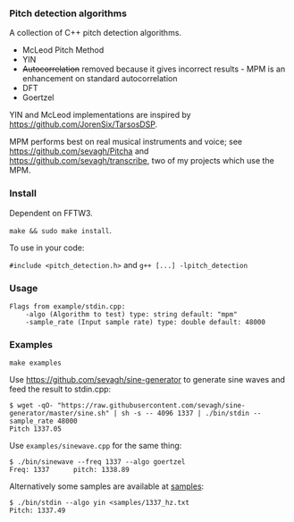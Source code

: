 ### Pitch detection algorithms

A collection of C++ pitch detection algorithms.

* McLeod Pitch Method
* YIN
* ~~Autocorrelation~~ removed because it gives incorrect results - MPM is an enhancement on standard autocorrelation
* DFT
* Goertzel

YIN and McLeod implementations are inspired by https://github.com/JorenSix/TarsosDSP.

MPM performs best on real musical instruments and voice; see https://github.com/sevagh/Pitcha and https://github.com/sevagh/transcribe, two of my projects which use the MPM.

### Install

Dependent on FFTW3.

`make && sudo make install`.

To use in your code:

`#include <pitch_detection.h>` and `g++ [...] -lpitch_detection`

### Usage

```
Flags from example/stdin.cpp:
    -algo (Algorithm to test) type: string default: "mpm"
    -sample_rate (Input sample rate) type: double default: 48000
```

### Examples

`make examples`

Use https://github.com/sevagh/sine-generator to generate sine waves and feed the result to stdin.cpp:

```
$ wget -qO- "https://raw.githubusercontent.com/sevagh/sine-generator/master/sine.sh" | sh -s -- 4096 1337 | ./bin/stdin --sample_rate 48000
Pitch 1337.05
```

Use `examples/sinewave.cpp` for the same thing:

```
$ ./bin/sinewave --freq 1337 --algo goertzel
Freq: 1337      pitch: 1338.89
```

Alternatively some samples are available at [samples](./samples):

```
$ ./bin/stdin --algo yin <samples/1337_hz.txt
Pitch: 1337.49
```
